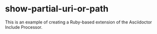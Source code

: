 # show-partial-uri-or-path

This is an example of creating a Ruby-based extension of the Asciidoctor Include Processor.
